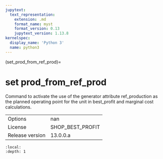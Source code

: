 ```yaml
---
jupytext:
  text_representation:
    extension: .md
    format_name: myst
    format_version: 0.13
    jupytext_version: 1.13.8
kernelspec:
  display_name: 'Python 3'
  name: python3
---
```


(set_prod_from_ref_prod)=
# set prod_from_ref_prod
Command to activate the use of the generator attribute ref_production as the planned operating point for the unit in best_profit and marginal cost calculations.

|   |   |
|---|---|
|Options|nan|
|License|SHOP_BEST_PROFIT|
|Release version|13.0.0.a|

```{contents}
:local:
:depth: 1
```






